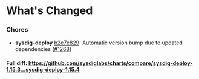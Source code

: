 # What's Changed

### Chores
- **sysdig-deploy** [b2e7e829](https://github.com/sysdiglabs/charts/commit/b2e7e82905a2f8fd78e93d1295671eebfdce2b88): Automatic version bump due to updated dependencies ([#1268](https://github.com/sysdiglabs/charts/issues/1268))
#### Full diff: https://github.com/sysdiglabs/charts/compare/sysdig-deploy-1.15.3...sysdig-deploy-1.15.4
